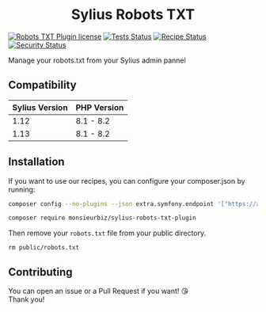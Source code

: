 <h1 align="center">Sylius Robots TXT</h1>

[![Robots TXT Plugin license](https://img.shields.io/github/license/monsieurbiz/SyliusRobotsTxtPlugin?public)](https://github.com/monsieurbiz/SyliusRobotsTxtPlugin/blob/master/LICENSE.txt)
[![Tests Status](https://img.shields.io/github/actions/workflow/status/monsieurbiz/SyliusRobotsTxtPlugin/tests.yaml?branch=master&logo=github)](https://github.com/monsieurbiz/SyliusRobotsTxtPlugin/actions?query=workflow%3ATests)
[![Recipe Status](https://img.shields.io/github/actions/workflow/status/monsieurbiz/SyliusRobotsTxtPlugin/recipe.yaml?branch=master&label=recipes&logo=github)](https://github.com/monsieurbiz/SyliusRobotsTxtPlugin/actions?query=workflow%3ASecurity)
[![Security Status](https://img.shields.io/github/actions/workflow/status/monsieurbiz/SyliusRobotsTxtPlugin/security.yaml?branch=master&label=security&logo=github)](https://github.com/monsieurbiz/SyliusRobotsTxtPlugin/actions?query=workflow%3ASecurity)

Manage your robots.txt from your Sylius admin pannel

## Compatibility

| Sylius Version | PHP Version |
|---|---|
| 1.12 | 8.1 - 8.2 |
| 1.13 | 8.1 - 8.2 |

## Installation

If you want to use our recipes, you can configure your composer.json by running:

```bash
composer config --no-plugins --json extra.symfony.endpoint '["https://api.github.com/repos/monsieurbiz/symfony-recipes/contents/index.json?ref=flex/master","flex://defaults"]'
```

```bash
composer require monsieurbiz/sylius-robots-txt-plugin
```

Then remove your `robots.txt` file from your public directory.
```
rm public/robots.txt
```

## Contributing

You can open an issue or a Pull Request if you want! 😘  
Thank you!
